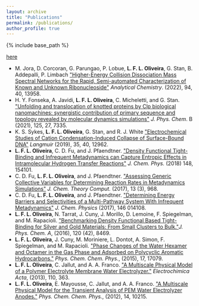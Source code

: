```yaml
---
layout: archive
title: "Publications"
permalink: /publications/
author_profile: true
---
```


{% include base_path %}

[here](research.md)

- M. Jora, D. Corcoran, G. Parungao, P. Lobue, **L. F. L. Oliveira**, G. Stan, B. Addepalli, P. Limbach ["Higher-Energy Collision Dissociation Mass Spectral Networks for the Rapid, Semi-automated Characterization of Known and Unknown Ribonucleoside"](https://pubs.acs.org/doi/full/10.1021/acs.analchem.2c03172) *Analytical Chemistry*. (2022), 94, 40, 13958.
-  H. Y. Fonseka, A. Javidi, **L. F. L. Oliveira**, C. Micheletti, and G. Stan. ["Unfolding and translocation of knotted proteins by Clp biological nanomachines: synergistic contribution of primary sequence and topology revealed by molecular dynamics simulations"](https://pubs.acs.org/doi/full/10.1021/acs.jpcb.1c00898) *J. Phys. Chem*. B (2021), 125, 27, 7335.
- K. S. Sykes, **L. F. L. Oliveira**, G. Stan, and R. J. White ["Electrochemical Studies of Cation Condensation-Induced Collapse of Surface-Bound DNA"](https://pubs.acs.org/doi/full/10.1021/acs.langmuir.9b02299) *Langmuir* (2019), 35, 40, 12962.
- **L. F. L. Oliveira**, C. D. Fu,  and J. Pfaendtner.  ["Density Functional Tight-Binding and Infrequent Metadynamics can Capture Entropic Effects in Intramolecular Hydrogen Transfer Reactions"](https://doi.org/10.1063/1.5021359) *J. Chem. Phys.* (2018) 148, 154101.
- C. D. Fu, **L. F. L. Oliveira**, and J. Pfaendtner. ["Assessing Generic Collective Variables for Determining Reaction Rates in Metadynamics Simulations"](https://pubs.acs.org/doi/10.1021/acs.jctc.7b00038) *J. Chem. Theory Comput.* (2017), 13 (3), 968.
- C. D. Fu, **L. F. L. Oliveira**, and J. Pfaendtner. ["Determining Energy Barriers and Selectivities of a Multi-Pathway System With Infrequent Metadynamics"](https://doi.org/10.1063/1.4971800) *J. Chem. Physics* (2017), 146 014108.
- **L. F. L. Oliveira**, N. Tarrat, J. Cuny, J. Morillo, D. Lemoine, F. Spiegelman, and M. Rapacioli. ["Benchmarking Density Functional Based Tight-Binding for Silver and Gold Materials: From Small Clusters to Bulk."](https://doi.org/10.1021/acs.jpca.6b09292)*J. Phys. Chem. A*, (2016), 120 (42), 8469. 
- **L. F. L. Oliveira**, J. Cuny, M. Moriniere, L. Dontot, A. Simon, F. Spiegelman, and M. Rapacioli. ["Phase Changes of the Water Hexamer and Octamer in the Gas Phase and Adsorbed on Polycyclic Aromatic Hydrocarbons."](https://pubs.rsc.org/en/content/articlelanding/2015/cp/c5cp02099a) *Phys. Chem. Chem. Phys.*, (2015), 17, 17079.
- **L. F. L. Oliveira**, C. Jallut, and A. A. Franco. ["A Multiscale Physical Model of a Polymer Electrolyte Membrane Water Electrolyzer."](https://doi.org/10.1016/j.electacta.2013.07.214) *Electrochimica Acta*, (2013), 110, 363.
- **L. F. L. Oliveira**, E. Mayousse, C. Jallut, and A. A. Franco. ["A Multiscale Physical Model for the Transient Analysis of PEM Water Electrolyzer Anodes."](https://pubs.rsc.org/en/content/articlelanding/2012/cp/c2cp23300b) *Phys. Chem. Chem. Phys.*, (2012), 14, 10215.

